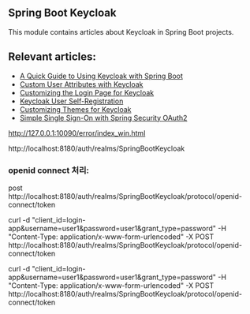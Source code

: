 ## Spring Boot Keycloak

This module contains articles about Keycloak in Spring Boot projects.

## Relevant articles:
- [A Quick Guide to Using Keycloak with Spring Boot](https://www.baeldung.com/spring-boot-keycloak)
- [Custom User Attributes with Keycloak](https://www.baeldung.com/keycloak-custom-user-attributes)
- [Customizing the Login Page for Keycloak](https://www.baeldung.com/keycloak-custom-login-page)
- [Keycloak User Self-Registration](https://www.baeldung.com/keycloak-user-registration)
- [Customizing Themes for Keycloak](https://www.baeldung.com/spring-keycloak-custom-themes)
- [Simple Single Sign-On with Spring Security OAuth2](https://www.baeldung.com/sso-spring-security-oauth2)



http://127.0.0.1:10090/error/index_win.html

http://localhost:8180/auth/realms/SpringBootKeycloak

### openid connect 처리: 
post  http://localhost:8180/auth/realms/SpringBootKeycloak/protocol/openid-connect/token

 

curl -d "client_id=login-app&username=user1&password=user1&grant_type=password" -H "Content-Type: application/x-www-form-urlencoded" -X POST http://localhost:8180/auth/realms/SpringBootKeycloak/protocol/openid-connect/token

curl -d "client_id=login-app&username=user1&password=user1&grant_type=password" -H "Content-Type: application/x-www-form-urlencoded" -X POST http://localhost:8180/auth/realms/SpringBootKeycloak/protocol/openid-connect/token
